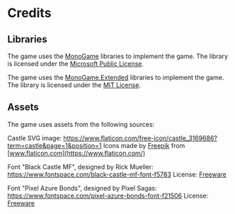 # Credits

## Libraries

The game uses the [MonoGame](https://www.monogame.net/) libraries to implement
the game. The library is licensed under the
[Microsoft Public License](https://github.com/MonoGame/MonoGame/blob/develop/LICENSE.txt).

The game uses the [MonoGame.Extended](https://github.com/craftworkgames/MonoGame.Extended)
libraries to implement the game. The library is licensed under the
[MIT License](https://github.com/craftworkgames/MonoGame.Extended/blob/develop/LICENSE).

## Assets

The game uses assets from the following sources:

Castle SVG image:
https://www.flaticon.com/free-icon/castle_3169686?term=castle&page=1&position=1
Icons made by [Freepik](http://www.freepik.com/) from [www.flaticon.com](https://www.flaticon.com/)

Font "Black Castle MF", designed by Rick Mueller:
https://www.fontspace.com/black-castle-mf-font-f5783
License: [Freeware](https://www.fontspace.com/help#license-3)

Font "Pixel Azure Bonds", designed by Pixel Sagas:
https://www.fontspace.com/pixel-azure-bonds-font-f21506
License: [Freeware](https://www.fontspace.com/help#license-3)
